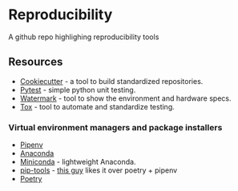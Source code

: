 # Reproducibility
A github repo highlighing reproducibility tools

## Resources

- [Cookiecutter](https://github.com/drivendata/cookiecutter-data-science) - a tool to build standardized repositories.
- [Pytest](https://github.com/pytest-dev/pytest/) - simple python unit testing.
- [Watermark](https://github.com/rasbt/watermark) - tool to show the environment and hardware specs.
- [Tox](https://tox.readthedocs.io/en/latest/) - tool to automate and standardize testing.

### Virtual environment managers and package installers

- [Pipenv](https://github.com/pypa/pipenv)
- [Anaconda](https://anaconda.org/about)
- [Miniconda](https://docs.conda.io/en/latest/miniconda.html) - lightweight Anaconda.
- [pip-tools](https://github.com/jazzband/pip-tools) - [this guy](https://twitter.com/webology/status/1283429328211120128?s=20) likes it over poetry + pipenv
- [Poetry](https://python-poetry.org/)
